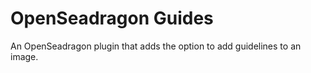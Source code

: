 # OpenSeadragon Guides

An OpenSeadragon plugin that adds the option to add guidelines to an image.
